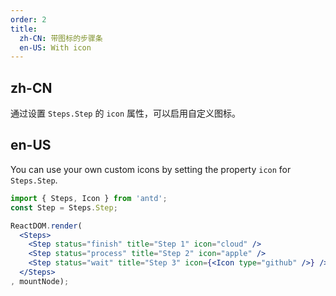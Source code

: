 ```yaml
---
order: 2
title:
  zh-CN: 带图标的步骤条
  en-US: With icon
---
```


## zh-CN

通过设置 `Steps.Step` 的 `icon` 属性，可以启用自定义图标。

## en-US

You can use your own custom icons by setting the property `icon` for `Steps.Step`.

````jsx
import { Steps, Icon } from 'antd';
const Step = Steps.Step;

ReactDOM.render(
  <Steps>
    <Step status="finish" title="Step 1" icon="cloud" />
    <Step status="process" title="Step 2" icon="apple" />
    <Step status="wait" title="Step 3" icon={<Icon type="github" />} />
  </Steps>
, mountNode);
````
